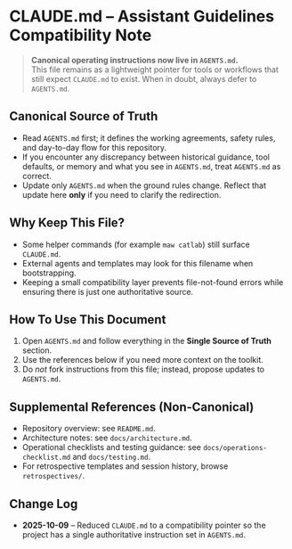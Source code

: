 # CLAUDE.md – Assistant Guidelines Compatibility Note

> **Canonical operating instructions now live in `AGENTS.md`.**  
> This file remains as a lightweight pointer for tools or workflows that
> still expect `CLAUDE.md` to exist. When in doubt, always defer to
> `AGENTS.md`.

## Canonical Source of Truth

- Read `AGENTS.md` first; it defines the working agreements, safety rules, and
  day-to-day flow for this repository.
- If you encounter any discrepancy between historical guidance, tool defaults,
  or memory and what you see in `AGENTS.md`, treat `AGENTS.md` as correct.
- Update only `AGENTS.md` when the ground rules change. Reflect that update here
  **only** if you need to clarify the redirection.

## Why Keep This File?

- Some helper commands (for example `maw catlab`) still surface `CLAUDE.md`.
- External agents and templates may look for this filename when bootstrapping.
- Keeping a small compatibility layer prevents file-not-found errors while
  ensuring there is just one authoritative source.

## How To Use This Document

1. Open `AGENTS.md` and follow everything in the **Single Source of Truth**
   section.
2. Use the references below if you need more context on the toolkit.
3. Do *not* fork instructions from this file; instead, propose updates to
   `AGENTS.md`.

## Supplemental References (Non-Canonical)

- Repository overview: see `README.md`.
- Architecture notes: see `docs/architecture.md`.
- Operational checklists and testing guidance: see `docs/operations-checklist.md`
  and `docs/testing.md`.
- For retrospective templates and session history, browse `retrospectives/`.

## Change Log

- **2025-10-09** – Reduced `CLAUDE.md` to a compatibility pointer so the project
  has a single authoritative instruction set in `AGENTS.md`.
